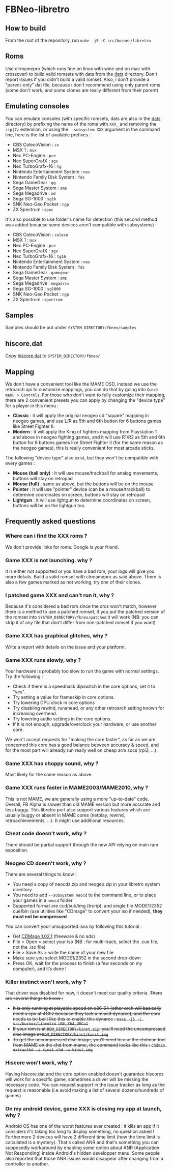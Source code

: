 # FBNeo-libretro

## How to build

From the root of the repository, run `make -j5 -C src/burner/libretro`

## Roms

Use clrmamepro (which runs fine on linux with wine and on mac with crossover) to build valid romsets with dats from the [dats](/dats/) directory.
Don't report issues if you didn't build a valid romset.
Also, i don't provide a "parent-only" dat file, because i don't recommend using only parent roms (some don't work, and some clones are really different from their parent)

## Emulating consoles

You can emulate consoles (with specific romsets, dats are also in the [dats](/dats/) directory) by prefixing the name of the roms with `XXX_` and removing the `zip|7z` extension, or using the `--subsystem XXX` argument in the command line, here is the list of available prefixes :
* CBS ColecoVision : `cv`
* MSX 1 : `msx`
* Nec PC-Engine : `pce`
* Nec SuperGrafX : `sgx`
* Nec TurboGrafx-16 : `tg`
* Nintendo Entertainment System : `nes`
* Nintendo Family Disk System : `fds`
* Sega GameGear : `gg`
* Sega Master System : `sms`
* Sega Megadrive : `md`
* Sega SG-1000 : `sg1k`
* SNK Neo-Geo Pocket : `ngp`
* ZX Spectrum : `spec`

It's also possible to use folder's name for detection (this second method was added because some devices aren't compatible with subsystems) :
* CBS ColecoVision : `coleco`
* MSX 1 : `msx`
* Nec PC-Engine : `pce`
* Nec SuperGrafX : `sgx`
* Nec TurboGrafx-16 : `tg16`
* Nintendo Entertainment System : `nes`
* Nintendo Family Disk System : `fds`
* Sega GameGear : `gamegear`
* Sega Master System : `sms`
* Sega Megadrive : `megadriv`
* Sega SG-1000 : `sg1000`
* SNK Neo-Geo Pocket : `ngp`
* ZX Spectrum : `spectrum`

## Samples

Samples should be put under `SYSTEM_DIRECTORY/fbneo/samples`

## hiscore.dat

Copy [hiscore.dat](/metadata/hiscore.dat) to `SYSTEM_DIRECTORY/fbneo/`

## Mapping

We don't have a convenient tool like the MAME OSD, instead we use the retroarch api to customize mappings, you can do that by going into `Quick menu > Controls`.
For those who don't want to fully customize their mapping, there are 2 convenient presets you can apply by changing the "device type" for a player in this menu :
* **Classic** : it will apply the original neogeo cd "square" mapping in neogeo games, and use L/R as 5th and 6th button for 6 buttons games like Street Fighter II.
* **Modern** : it will apply the King of fighters mapping from Playstation 1 and above in neogeo fighting games, and it will use R1/R2 as 5th and 6th button for 6 buttons games like Street Fighter II (for the same reason as the neogeo games), this is really convenient for most arcade sticks.

The following "device type" also exist, but they won't be compatible with every games :
* **Mouse (ball only)** : it will use mouse/trackball for analog movements, buttons will stay on retropad
* **Mouse (full)** : same as above, but the buttons will be on the mouse
* **Pointer** : it will use "pointer" device (can be a mouse/trackball) to determine coordinates on screen, buttons will stay on retropad
* **Lightgun** : it will use lightgun to determine coordinates on screen, buttons will be on the lightgun too.

## Frequently asked questions

### Where can i find the XXX roms ?
We don't provide links for roms. Google is your friend.

### Game XXX is not launching, why ?
It is either not supported or you have a bad rom, your logs will give you more details. Build a valid romset with clrmamepro as said above.
There is also a few games marked as not working, try one of their clones.

### I patched game XXX and can't run it, why ?
Because it's considered a bad rom since the crcs won't match, however there is a method to use a patched romset, if you put the patched version of the romset into `SYSTEM_DIRECTORY/fbneo/patched` it will work (NB: you can strip it of any file that don't differ from non-patched romset if you want)

### Game XXX has graphical glitches, why ?
Write a report with details on the issue and your platform.

### Game XXX runs slowly, why ?
Your hardware is probably too slow to run the game with normal settings. Try the following :
* Check if there is a speedhack dipswitch in the core options, set it to "yes".
* Try setting a value for frameskip in core options.
* Try lowering CPU clock in core options
* Try disabling rewind, runahead, or any other retroarch setting known for increasing overhead.
* Try lowering audio settings in the core options.
* If it is not enough, upgrade/overclock your hardware, or use another core.

We won't accept requests for "making the core faster", as far as we are concerned this core has a good balance between accuracy & speed, and for the most part will already run really well on cheap arm socs (rpi3, ...).

### Game XXX has choppy sound, why ?
Most likely for the same reason as above.

### Game XXX runs faster in MAME2003/MAME2010, why ?
This is not MAME, we are generally using a more "up-to-date" code. 
Overall, FB Alpha is slower than old MAME version but more accurate and less buggy.
This libretro port also support various features which are usually buggy or absent in MAME cores (netplay, rewind, retroachievements, ...). It might use additional resources.

### Cheat code doesn't work, why ?
There should be partial support through the new API relying on main ram exposition.

### Neogeo CD doesn't work, why ?
There are several things to know :
* You need a copy of neocdz.zip and neogeo.zip in your libretro system directory
* You need to add `--subsystem neocd` to the command line, or to place your games in a `neocd` folder
* Supported format are ccd/sub/img (trurip), and single file MODE1/2352 cue/bin (use utilities like "CDmage" to convert your iso if needed), **they must not be compressed**

You can convert your unsupported isos by following this tutorial :
* Get [CDMage 1.02.1](https://www.videohelp.com/software/CDMage) (freeware & no ads)
* File > Open > select your iso (NB : for multi-track, select the .cue file, not the .iso file)
* File > Save As > write the name of your new file
* Make sure you select MODE1/2352 in the second drop-down
* Press OK, wait for the process to finish (a few seconds on my computer), and it’s done !

### Killer instinct won't work, why ?
That driver was disabled for now, it doesn't meet our quality criteria.
~~There are several things to know :~~
* ~~It is only running at playable speed on x86_64 (other arch will basically need a cpu at 4Ghz because they lack a mips3 dynarec), and the core needs to be built like this to enable this dynarec : `make -j5 -C src/burner/libretro USE_X64_DRC=1`~~
* ~~If your rom is at `ROM_DIRECTORY/kinst.zip`, you'll need the uncompressed disc image at `ROM_DIRECTORY/kinst/kinst.img`~~
* ~~To get the uncompressed disc image, you'll need to use the chdman tool from MAME on the chd from mame, the command looks like this : `chdman extracthd -i kinst.chd -o kinst.img`~~

### Hiscore won't work, why ?
Having hiscore.dat and the core option enabled doesn't guarantee hiscores will work for a specific game, sometimes a driver will be missing the necessary code. You can request support in the issue tracker as long as the request is reasonable (i.e avoid making a list of several dozens/hundreds of games)

### On my android device, game XXX is closing my app at launch, why ?
Android OS has one of the worst features ever created : it kills an app if it considers it's taking too long to display something, no question asked ! Furthermore 2 devices will have 2 different time limit (how the time limit is calculated is a mystery). That's called ANR and that's something you can supposedly workaround by enabling some option about ANR (Application Not Responding) inside Android's hidden developper menu. Some people also reported that those ANR issues would disappear after changing from a controller to another.
